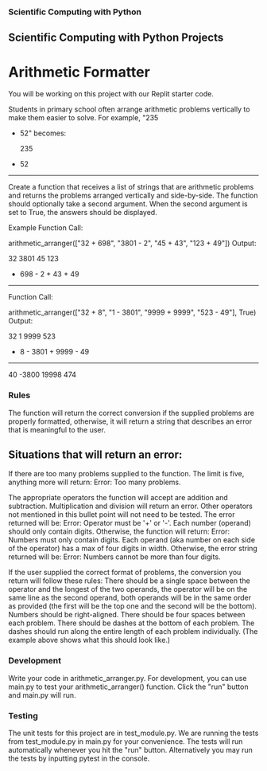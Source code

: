 ###  Scientific Computing with Python
## Scientific Computing with Python Projects
# Arithmetic Formatter

You will be working on this project with our Replit starter code.

Students in primary school often arrange arithmetic problems vertically to make them easier to solve. For example, "235
+ 52" becomes:

    235

+   52

   -----
Create a function that receives a list of strings that are arithmetic problems and returns the problems arranged
vertically and side-by-side. The function should optionally take a second argument. When the second argument is set to
True, the answers should be displayed.

Example
Function Call:

arithmetic_arranger(["32 + 698", "3801 - 2", "45 + 43", "123 + 49"])
Output:

32 3801 45 123

+ 698 - 2 + 43 + 49

-----    ------    ----    -----
Function Call:

arithmetic_arranger(["32 + 8", "1 - 3801", "9999 + 9999", "523 - 49"], True)
Output:

  32      1       9999        523
+ 8    - 3801   + 9999      - 49

----    ------    ------    -----
40      -3800      19998      474

### Rules

The function will return the correct conversion if the supplied problems are properly formatted, otherwise, it will
return a string that describes an error that is meaningful to the user.

## Situations that will return an error:
If there are too many problems supplied to the function.
The limit is five, anything more will return: Error: Too many problems.

The appropriate operators the function will accept are addition and subtraction.
Multiplication and division will return an error.
Other operators not mentioned in this bullet point will not need to be tested. 
The error returned will be: Error: Operator must be '+' or '-'.
Each number (operand) should only contain digits. 
Otherwise, the function will return: Error: Numbers must only contain digits.
Each operand (aka number on each side of the operator) has a max of four digits in width.
Otherwise, the error string returned will be: Error: Numbers cannot be more than four digits.

If the user supplied the correct format of problems, the conversion you return will follow these rules:
There should be a single space between the operator and the longest of the two operands, the operator will be on the
same line as the second operand, both operands will be in the same order as provided (the first will be the top one and
the second will be the bottom).
Numbers should be right-aligned.
There should be four spaces between each problem.
There should be dashes at the bottom of each problem. The dashes should run along the entire length of each problem
individually. (The example above shows what this should look like.)


### Development
Write your code in arithmetic_arranger.py. For development, you can use main.py to test your arithmetic_arranger()
function. Click the "run" button and main.py will run.

### Testing
The unit tests for this project are in test_module.py. We are running the tests from test_module.py in main.py for your
convenience. The tests will run automatically whenever you hit the "run" button. Alternatively you may run the tests by
inputting pytest in the console.
